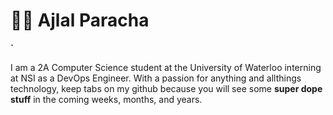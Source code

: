 # 🦹🏽 Ajlal Paracha

**`**

I am a 2A Computer Science student at the University of Waterloo interning at NSI as a DevOps Engineer. With a passion for anything and allthings technology, keep tabs on my github because you will see some **super dope stuff** in the coming weeks, months, and years. 

